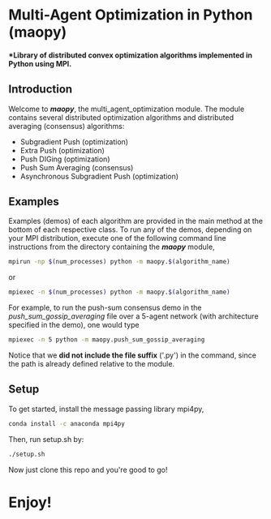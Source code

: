 # Multi-Agent Optimization in Python (maopy)
#### *Library of distributed convex optimization algorithms implemented in Python using MPI.

## Introduction
Welcome to **_maopy_**, the multi_agent_optimization module. The module contains several distributed optimization algorithms and distributed averaging (consensus) algorithms:
* Subgradient Push (optimization)
* Extra Push (optimization)
* Push DIGing (optimization)
* Push Sum Averaging (consensus)
* Asynchronous Subgradient Push (optimization)

## Examples
Examples (demos) of each algorithm are provided in the main method at the bottom of each respective class. To run any of the demos, depending on your MPI distribution, execute one of the following command line instructions from the directory containing the **_maopy_** module,
```bash
mpirun -np $(num_processes) python -m maopy.$(algorithm_name)
```
or
```bash
mpiexec -n $(num_processes) python -m maopy.$(algorithm_name)
```
For example, to run the push-sum consensus demo in the *push_sum_gossip_averaging* file over a 5-agent network (with architecture specified in the demo), one would type
```bash
mpiexec -n 5 python -m maopy.push_sum_gossip_averaging
```
Notice that we **did not include the file suffix** ('.py') in the command, since the path is already defined relative to the module.

## Setup
To get started, install the message passing library mpi4py,
```bash
conda install -c anaconda mpi4py
```
Then, run setup.sh by:
```bash
./setup.sh
```
Now just clone this repo and you're good to go!

# Enjoy!
